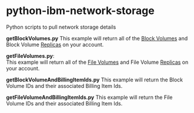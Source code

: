 # python-ibm-network-storage
Python scripts to pull network storage details

**getBlockVolumes.py**
This example will return all of the [Block Volumes](https://cloud.ibm.com/docs/infrastructure/BlockStorage?topic=BlockStorage-About#getting-started-with-block-storage) and Block Volume [Replicas](https://cloud.ibm.com/docs/infrastructure/BlockStorage?topic=BlockStorage-replication) on your account.

**getFileVolumes.py**:  
This example will return all of the [File Volumes](https://cloud.ibm.com/docs/infrastructure/FileStorage?topic=FileStorage-about#getting-started-with-file-storage) and File Volume [Replicas](https://cloud.ibm.com/docs/infrastructure/FileStorage?topic=FileStorage-replication) on your account.

**getBlockVolumeAndBillingItemIds.py**
This example will return the Block Volume IDs and their associated Billing Item Ids.

**getFileVolumeAndBillingItemIds.py**
This example will return the File Volume IDs and their associated Billing Item Ids.